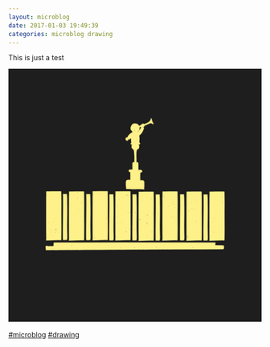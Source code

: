 ```yaml
---
layout: microblog
date: 2017-01-03 19:49:39
categories: microblog drawing
---
```

This is just a test

![Provo Temple](/images/microblog/201701031949.jpg)

[#microblog](/microblog) [#drawing](/categories/drawing)